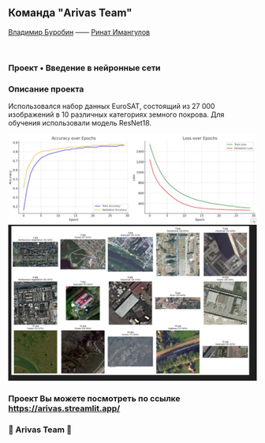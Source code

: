 ## Команда "Arivas Team"
[Владимир Буробин](https://github.com/VladimirBurob) ——
[Ринат Имангулов](https://github.com/Astart01)


<br/>

### Проект • Введение в нейронные сети

### Описание проекта

Использовался набор данных EuroSAT, состоящий из 27 000 изображений в 10 различных категориях земного покрова.
Для обучения использовали модель ResNet18.

<img src="https://github.com/VladimirBurob/nn_project_AlexNet/blob/7008c0099053c744cf7bbb9fe57eefb5d8cf9186/images/metrics.png" width="900">
<br/>
<img src="https://github.com/VladimirBurob/nn_project_AlexNet/blob/7008c0099053c744cf7bbb9fe57eefb5d8cf9186/images/result.png" width="1000">


### Проект Вы можете посмотреть по ссылке https://arivas.streamlit.app/

### 🚀 Arivas Team 🚀
